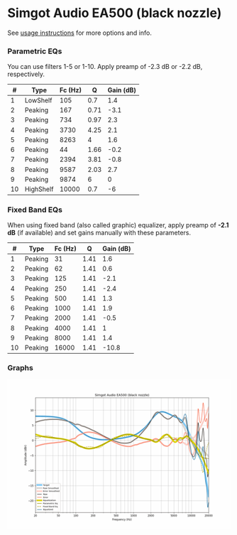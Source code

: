 # Simgot Audio EA500 (black nozzle)
See [usage instructions](https://github.com/jaakkopasanen/AutoEq#usage) for more options and info.

### Parametric EQs
You can use filters 1-5 or 1-10. Apply preamp of -2.3 dB or -2.2 dB, respectively.

|   # | Type      |   Fc (Hz) |    Q |   Gain (dB) |
|-----|-----------|-----------|------|-------------|
|   1 | LowShelf  |       105 | 0.7  |         1.4 |
|   2 | Peaking   |       167 | 0.71 |        -3.1 |
|   3 | Peaking   |       734 | 0.97 |         2.3 |
|   4 | Peaking   |      3730 | 4.25 |         2.1 |
|   5 | Peaking   |      8263 | 4    |         1.6 |
|   6 | Peaking   |        44 | 1.66 |        -0.2 |
|   7 | Peaking   |      2394 | 3.81 |        -0.8 |
|   8 | Peaking   |      9587 | 2.03 |         2.7 |
|   9 | Peaking   |      9874 | 6    |         0   |
|  10 | HighShelf |     10000 | 0.7  |        -6   |

### Fixed Band EQs
When using fixed band (also called graphic) equalizer, apply preamp of **-2.1 dB** (if available) and set gains manually with these parameters.

|   # | Type    |   Fc (Hz) |    Q |   Gain (dB) |
|-----|---------|-----------|------|-------------|
|   1 | Peaking |        31 | 1.41 |         1.6 |
|   2 | Peaking |        62 | 1.41 |         0.6 |
|   3 | Peaking |       125 | 1.41 |        -2.1 |
|   4 | Peaking |       250 | 1.41 |        -2.4 |
|   5 | Peaking |       500 | 1.41 |         1.3 |
|   6 | Peaking |      1000 | 1.41 |         1.9 |
|   7 | Peaking |      2000 | 1.41 |        -0.5 |
|   8 | Peaking |      4000 | 1.41 |         1   |
|   9 | Peaking |      8000 | 1.41 |         1.4 |
|  10 | Peaking |     16000 | 1.41 |       -10.8 |

### Graphs
![](./Simgot%20Audio%20EA500%20(black%20nozzle).png)
